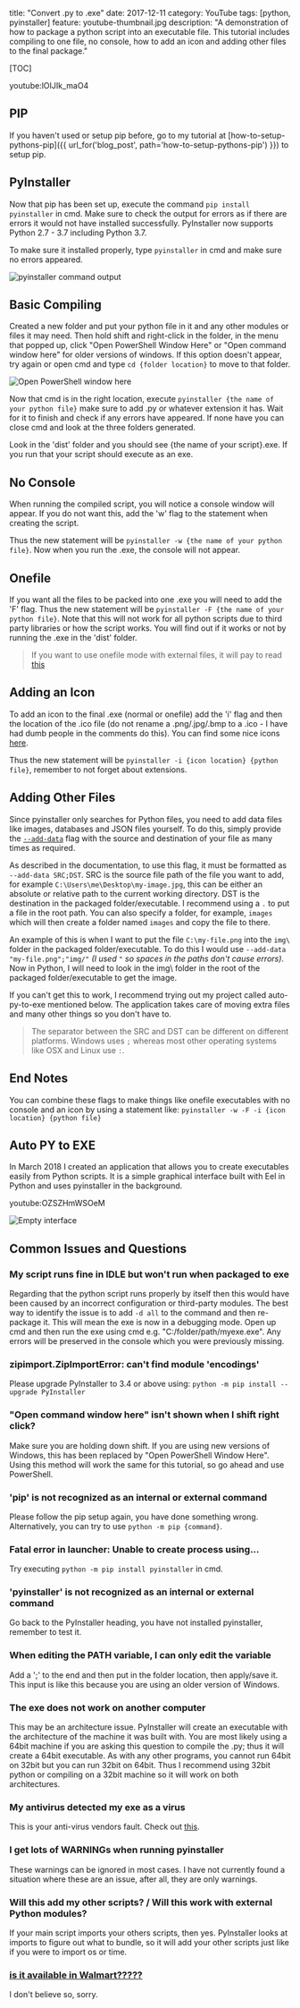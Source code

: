 title: "Convert .py to .exe"
date: 2017-12-11
category: YouTube
tags: [python, pyinstaller]
feature: youtube-thumbnail.jpg
description: "A demonstration of how to package a python script into an executable file. This tutorial includes compiling to one file, no console, how to add an icon and adding other files to the final package."

[TOC]

youtube:lOIJIk_maO4

## PIP
If you haven't used or setup pip before, go to my tutorial at [how-to-setup-pythons-pip]({{ url_for('blog_post', path='how-to-setup-pythons-pip') }}) to setup pip.

## PyInstaller
Now that pip has been set up, execute the command ```pip install pyinstaller``` in cmd. Make sure to check the output for errors as if there are errors it would not have installed successfully. PyInstaller now supports Python 2.7 - 3.7 including Python 3.7.

To make sure it installed properly, type ```pyinstaller``` in cmd and make sure no errors appeared.

![pyinstaller command output](/posts/convert-py-to-exe/demo6.png)
## Basic Compiling
Created a new folder and put your python file in it and any other modules or files it may need. Then hold shift and right-click in the folder, in the menu that popped up, click "Open PowerShell Window Here" or "Open command window here" for older versions of windows. If this option doesn't appear, try again or open cmd and type ```cd {folder location}``` to move to that folder.

![Open PowerShell window here](/posts/convert-py-to-exe/demo7.png)

Now that cmd is in the right location, execute ```pyinstaller {the name of your python file}``` make sure to add .py or whatever extension it has. Wait for it to finish and check if any errors have appeared. If none have you can close cmd and look at the three folders generated.

Look in the 'dist' folder and you should see {the name of your script}.exe. If you run that your script should execute as an exe.

## No Console
When running the compiled script, you will notice a console window will appear. If you do not want this, add the 'w' flag to the statement when creating the script.

Thus the new statement will be ```pyinstaller -w {the name of your python file}```. Now when you run the .exe, the console will not appear.

## Onefile
If you want all the files to be packed into one .exe you will need to add the 'F' flag. Thus the new statement will be ```pyinstaller -F {the name of your python file}```. Note that this will not work for all python scripts due to third party libraries or how the script works. You will find out if it works or not by running the .exe in the 'dist' folder.

> If you want to use onefile mode with external files, it will pay to read [this](https://stackoverflow.com/questions/7674790/bundling-data-files-with-pyinstaller-onefile/13790741)

## Adding an Icon
To add an icon to the final .exe (normal or onefile) add the 'i' flag and then the location of the .ico file (do not rename a .png/.jpg/.bmp to a .ico - I have had dumb people in the comments do this). You can find some nice icons [here](https://goo.gl/EfpGD0).

Thus the new statement will be ```pyinstaller -i {icon location} {python file}```, remember to not forget about extensions.

## Adding Other Files
Since pyinstaller only searches for Python files, you need to add data files like images, databases and JSON files yourself. To do this, simply provide the [`--add-data`](https://pyinstaller.readthedocs.io/en/v3.3.1/spec-files.html#adding-data-files) flag with the source and destination of your file as many times as required.

As described in the documentation, to use this flag, it must be formatted as `--add-data SRC;DST`. SRC is the source file path of the file you want to add, for example `C:\Users\me\Desktop\my-image.jpg`, this can be either an absolute or relative path to the current working directory. DST is the destination in the packaged folder/executable. I recommend using a `.` to put a file in the root path. You can also specify a folder, for example, `images` which will then create a folder named `images` and copy the file to there.

An example of this is when I want to put the file `C:\my-file.png` into the `img\` folder in the packaged folder/executable. To do this I would use `--add-data "my-file.png";"img/"` *(I used `"` so spaces in the paths don't cause errors)*. Now in Python, I will need to look in the img\ folder in the root of the packaged folder/executable to get the image.

If you can't get this to work, I recommend trying out my project called auto-py-to-exe mentioned below. The application takes care of moving extra files and many other things so you don't have to.

> The separator between the SRC and DST can be different on different platforms. Windows uses `;` whereas most other operating systems like OSX and Linux use `:`.

## End Notes
You can combine these flags to make things like onefile executables with no console and an icon by using a statement like: ```pyinstaller -w -F -i {icon location} {python file}```

## Auto PY to EXE
In March 2018 I created an application that allows you to create executables easily from Python scripts. It is a simple graphical interface built with Eel in Python and uses pyinstaller in the background.

youtube:OZSZHmWSOeM

![Empty interface](https://i.imgur.com/dd0LC2n.png)

## Common Issues and Questions

### My script runs fine in IDLE but won't run when packaged to exe
Regarding that the python script runs properly by itself then this would have been caused by an incorrect configuration or third-party modules. The best way to identify the issue is to add `-d all` to the command and then re-package it. This will mean the exe is now in a debugging mode. Open up cmd and then run the exe using cmd e.g. "C:/folder/path/myexe.exe". Any errors will be preserved in the console which you were previously missing.

### zipimport.ZipImportError: can't find module 'encodings'
Please upgrade PyInstaller to 3.4 or above using: `python -m pip install --upgrade PyInstaller`

### "Open command window here" isn't shown when I shift right click?
Make sure you are holding down shift. If you are using new versions of Windows, this has been replaced by "Open PowerShell Window Here". Using this method will work the same for this tutorial, so go ahead and use PowerShell.

### 'pip' is not recognized as an internal or external command
Please follow the pip setup again, you have done something wrong. Alternatively, you can try to use `python -m pip {command}`.

### Fatal error in launcher: Unable to create process using...
Try executing ```python -m pip install pyinstaller``` in cmd.

### 'pyinstaller' is not recognized as an internal or external command
Go back to the PyInstaller heading, you have not installed pyinstaller, remember to test it.

### When editing the PATH variable, I can only edit the variable
Add a ';' to the end and then put in the folder location, then apply/save it. This input is like this because you are using an older version of Windows.

### The exe does not work on another computer
This may be an architecture issue. PyInstaller will create an executable with the architecture of the machine it was built with. You are most likely using a 64bit machine if you are asking this question to compile the .py; thus it will create a 64bit executable. As with any other programs, you cannot run 64bit on 32bit but you can run 32bit on 64bit. Thus I recommend using 32bit python or compiling on a 32bit machine so it will work on both architectures.

### My antivirus detected my exe as a virus
This is your anti-virus vendors fault. Check out [this](https://github.com/pyinstaller/pyinstaller/issues/2501#issuecomment-286230354).

### I get lots of WARNINGs when running pyinstaller
These warnings can be ignored in most cases. I have not currently found a situation where these are an issue, after all, they are only warnings.

### Will this add my other scripts? / Will this work with external Python modules?
If your main script imports your others scripts, then yes. PyInstaller looks at imports to figure out what to bundle, so it will add your other scripts just like if you were to import os or time.

### [is it available in Walmart?????](https://www.youtube.com/watch?v=lOIJIk_maO4&lc=UgxFJKkC5nzr7MiscOd4AaABAg)
I don't believe so, sorry.
